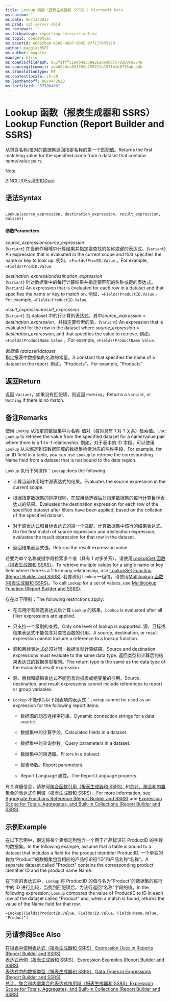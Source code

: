 ```yaml
---
title: Lookup 函数（报表生成器和 SSRS）| Microsoft Docs
ms.custom: ''
ms.date: 06/13/2017
ms.prod: sql-server-2014
ms.reviewer: ''
ms.technology: reporting-services-native
ms.topic: conceptual
ms.assetid: e60e5bab-b286-4897-9685-9ff12703517d
author: maggiesMSFT
ms.author: maggies
manager: kfile
ms.openlocfilehash: 053fefff51e4b4e338e262664bd7570280c92540
ms.sourcegitcommit: ad4d92dce894592a259721a1571b1d8736abacdb
ms.translationtype: MT
ms.contentlocale: zh-CN
ms.lasthandoff: 08/04/2020
ms.locfileid: "87586408"
---
```

# <a name="lookup-function-report-builder-and-ssrs"></a><span data-ttu-id="2690f-102">Lookup 函数（报表生成器和 SSRS）</span><span class="sxs-lookup"><span data-stu-id="2690f-102">Lookup Function (Report Builder and SSRS)</span></span>
  <span data-ttu-id="2690f-103">从包含名称/值对的数据集返回指定名称的第一个匹配值。</span><span class="sxs-lookup"><span data-stu-id="2690f-103">Returns the first matching value for the specified name from a dataset that contains name/value pairs.</span></span>  
  
> [!NOTE]  
>  [!INCLUDE[ssRBRDDup](../../includes/ssrbrddup-md.md)]  
  
## <a name="syntax"></a><span data-ttu-id="2690f-104">语法</span><span class="sxs-lookup"><span data-stu-id="2690f-104">Syntax</span></span>  
  
```  
  
Lookup(source_expression, destination_expression, result_expression, dataset)  
```  
  
#### <a name="parameters"></a><span data-ttu-id="2690f-105">参数</span><span class="sxs-lookup"><span data-stu-id="2690f-105">Parameters</span></span>  
 <span data-ttu-id="2690f-106">*source_expression*</span><span class="sxs-lookup"><span data-stu-id="2690f-106">*source_expression*</span></span>  
 <span data-ttu-id="2690f-107">(`Variant`) 在当前作用域中计算结果并指定要查找的名称或键的表达式。</span><span class="sxs-lookup"><span data-stu-id="2690f-107">(`Variant`) An expression that is evaluated in the current scope and that specifies the name or key to look up.</span></span> <span data-ttu-id="2690f-108">例如，`=Fields!ProdID.Value` 。</span><span class="sxs-lookup"><span data-stu-id="2690f-108">For example, `=Fields!ProdID.Value`.</span></span>  
  
 <span data-ttu-id="2690f-109">*destination_expression*</span><span class="sxs-lookup"><span data-stu-id="2690f-109">*destination_expression*</span></span>  
 <span data-ttu-id="2690f-110">(`Variant`) 针对数据集中的每行计算结果并指定要匹配的名称或键的表达式。</span><span class="sxs-lookup"><span data-stu-id="2690f-110">(`Variant`) An expression that is evaluated for each row in a dataset and that specifies the name or key to match on.</span></span> <span data-ttu-id="2690f-111">例如，`=Fields!ProductID.Value` 。</span><span class="sxs-lookup"><span data-stu-id="2690f-111">For example, `=Fields!ProductID.Value`.</span></span>  
  
 <span data-ttu-id="2690f-112">*result_expression*</span><span class="sxs-lookup"><span data-stu-id="2690f-112">*result_expression*</span></span>  
 <span data-ttu-id="2690f-113"> (`Variant`) 为 dataset 中的行计算的表达式，其中*source_expression*  =  *destination_expression*，并指定要检索的值。</span><span class="sxs-lookup"><span data-stu-id="2690f-113">(`Variant`) An expression that is evaluated for the row in the dataset where *source_expression* = *destination_expression*, and that specifies the value to retrieve.</span></span> <span data-ttu-id="2690f-114">例如，`=Fields!ProductName.Value` 。</span><span class="sxs-lookup"><span data-stu-id="2690f-114">For example, `=Fields!ProductName.Value`.</span></span>  
  
 <span data-ttu-id="2690f-115">*数据集 (dataset)*</span><span class="sxs-lookup"><span data-stu-id="2690f-115">*dataset*</span></span>  
 <span data-ttu-id="2690f-116">指定报表中数据集的名称的常量。</span><span class="sxs-lookup"><span data-stu-id="2690f-116">A constant that specifies the name of a dataset in the report.</span></span> <span data-ttu-id="2690f-117">例如，“Products”。</span><span class="sxs-lookup"><span data-stu-id="2690f-117">For example, "Products".</span></span>  
  
## <a name="return"></a><span data-ttu-id="2690f-118">返回</span><span class="sxs-lookup"><span data-stu-id="2690f-118">Return</span></span>  
 <span data-ttu-id="2690f-119">返回 `Variant`，如果没有匹配项，则返回 `Nothing`。</span><span class="sxs-lookup"><span data-stu-id="2690f-119">Returns a `Variant`, or `Nothing` if there is no match.</span></span>  
  
## <a name="remarks"></a><span data-ttu-id="2690f-120">备注</span><span class="sxs-lookup"><span data-stu-id="2690f-120">Remarks</span></span>  
 <span data-ttu-id="2690f-121">使用 `Lookup` 从指定的数据集中为名称-值对（每对具有 1 对 1 关系）检索值。</span><span class="sxs-lookup"><span data-stu-id="2690f-121">Use `Lookup` to retrieve the value from the specified dataset for a name/value pair where there is a 1-to-1 relationship.</span></span> <span data-ttu-id="2690f-122">例如，对于表中的 ID 字段，可以使用 `Lookup` 从未绑定到该数据区域的数据集检索对应的名称字段。</span><span class="sxs-lookup"><span data-stu-id="2690f-122">For example, for an ID field in a table, you can use `Lookup` to retrieve the corresponding Name field from a dataset that is not bound to the data region.</span></span>  
  
 <span data-ttu-id="2690f-123">`Lookup` 执行下列操作：</span><span class="sxs-lookup"><span data-stu-id="2690f-123">`Lookup` does the following:</span></span>  
  
-   <span data-ttu-id="2690f-124">计算当前作用域中源表达式的结果。</span><span class="sxs-lookup"><span data-stu-id="2690f-124">Evaluates the source expression in the current scope.</span></span>  
  
-   <span data-ttu-id="2690f-125">根据指定数据集的排序规则，在应用筛选器后对指定数据集的每行计算目标表达式的结果。</span><span class="sxs-lookup"><span data-stu-id="2690f-125">Evaluates the destination expression for each row of the specified dataset after filters have been applied, based on the collation of the specified dataset.</span></span>  
  
-   <span data-ttu-id="2690f-126">对于源表达式和目标表达式的第一个匹配，计算数据集中该行的结果表达式。</span><span class="sxs-lookup"><span data-stu-id="2690f-126">On the first match of source expression and destination expression, evaluates the result expression for that row in the dataset.</span></span>  
  
-   <span data-ttu-id="2690f-127">返回结果表达式值。</span><span class="sxs-lookup"><span data-stu-id="2690f-127">Returns the result expression value.</span></span>  
  
 <span data-ttu-id="2690f-128">若要为单个名称或键字段检索多个值（具有 1 对多关系），请使用[LookupSet 函数（报表生成器和 SSRS）](report-builder-functions-lookupset-function.md)。</span><span class="sxs-lookup"><span data-stu-id="2690f-128">To retrieve multiple values for a single name or key field where there is a 1-to-many relationship, use [LookupSet Function &#40;Report Builder and SSRS&#41;](report-builder-functions-lookupset-function.md).</span></span> <span data-ttu-id="2690f-129">若要调用 `Lookup` 一组值，请使用[Multilookup 函数 &#40;报表生成器和 SSRS&#41;](report-builder-functions-lookup-function.md)。</span><span class="sxs-lookup"><span data-stu-id="2690f-129">To call `Lookup` for a set of values, use [Multilookup Function &#40;Report Builder and SSRS&#41;](report-builder-functions-lookup-function.md).</span></span>  
  
 <span data-ttu-id="2690f-130">存在以下限制：</span><span class="sxs-lookup"><span data-stu-id="2690f-130">The following restrictions apply:</span></span>  
  
-   <span data-ttu-id="2690f-131">在应用所有筛选表达式后计算 `Lookup` 的结果。</span><span class="sxs-lookup"><span data-stu-id="2690f-131">`Lookup` is evaluated after all filter expressions are applied.</span></span>  
  
-   <span data-ttu-id="2690f-132">只支持一个级别的查找。</span><span class="sxs-lookup"><span data-stu-id="2690f-132">Only one level of lookup is supported.</span></span> <span data-ttu-id="2690f-133">源、目标或结果表达式不能包含对查找函数的引用。</span><span class="sxs-lookup"><span data-stu-id="2690f-133">A source, destination, or result expression cannot include a reference to a lookup function.</span></span>  
  
-   <span data-ttu-id="2690f-134">源和目标表达式必须对同一数据类型计算结果。</span><span class="sxs-lookup"><span data-stu-id="2690f-134">Source and destination expressions must evaluate to the same data type.</span></span> <span data-ttu-id="2690f-135">返回类型和计算后的结果表达式的数据类型相同。</span><span class="sxs-lookup"><span data-stu-id="2690f-135">The return type is the same as the data type of the evaluated result expression.</span></span>  
  
-   <span data-ttu-id="2690f-136">源、目标和结果表达式不能包含对报表或组变量的引用。</span><span class="sxs-lookup"><span data-stu-id="2690f-136">Source, destination, and result expressions cannot include references to report or group variables.</span></span>  
  
-   <span data-ttu-id="2690f-137">`Lookup` 不能作为以下报表项的表达式：</span><span class="sxs-lookup"><span data-stu-id="2690f-137">`Lookup` cannot be used as an expression for the following report items:</span></span>  
  
    -   <span data-ttu-id="2690f-138">数据源的动态连接字符串。</span><span class="sxs-lookup"><span data-stu-id="2690f-138">Dynamic connection strings for a data source.</span></span>  
  
    -   <span data-ttu-id="2690f-139">数据集中的计算字段。</span><span class="sxs-lookup"><span data-stu-id="2690f-139">Calculated fields in a dataset.</span></span>  
  
    -   <span data-ttu-id="2690f-140">数据集中的查询参数。</span><span class="sxs-lookup"><span data-stu-id="2690f-140">Query parameters in a dataset.</span></span>  
  
    -   <span data-ttu-id="2690f-141">数据集中的筛选器。</span><span class="sxs-lookup"><span data-stu-id="2690f-141">Filters in a dataset.</span></span>  
  
    -   <span data-ttu-id="2690f-142">报表参数。</span><span class="sxs-lookup"><span data-stu-id="2690f-142">Report parameters.</span></span>  
  
    -   <span data-ttu-id="2690f-143">Report.Language 属性。</span><span class="sxs-lookup"><span data-stu-id="2690f-143">The Report.Language property.</span></span>  
  
 <span data-ttu-id="2690f-144">有关详细信息，请参阅[聚合函数引用（报表生成器和 SSRS）](report-builder-functions-aggregate-functions-reference.md)和[总计、聚合和内置集合的表达式作用域（报表生成器和 SSRS）](expression-scope-for-totals-aggregates-and-built-in-collections.md)。</span><span class="sxs-lookup"><span data-stu-id="2690f-144">For more information, see [Aggregate Functions Reference &#40;Report Builder and SSRS&#41;](report-builder-functions-aggregate-functions-reference.md) and [Expression Scope for Totals, Aggregates, and Built-in Collections &#40;Report Builder and SSRS&#41;](expression-scope-for-totals-aggregates-and-built-in-collections.md).</span></span>  
  
## <a name="example"></a><span data-ttu-id="2690f-145">示例</span><span class="sxs-lookup"><span data-stu-id="2690f-145">Example</span></span>  
 <span data-ttu-id="2690f-146">在以下示例中，假定将某个表绑定到包含一个用于产品标识符 ProductID 的字段的数据集。</span><span class="sxs-lookup"><span data-stu-id="2690f-146">In the following example, assume that a table is bound to a dataset that includes a field for the product identifier ProductID.</span></span> <span data-ttu-id="2690f-147">一个单独的称为“Product”的数据集包含相应的产品标识符“ID”和产品名称“名称”。</span><span class="sxs-lookup"><span data-stu-id="2690f-147">A separate dataset called "Product" contains the corresponding product identifier ID and the product name Name.</span></span>  
  
 <span data-ttu-id="2690f-148">在下面的表达式中，`Lookup` 将 ProductID 的值与名为“Product”的数据集的每行中的 ID 进行比较，当找到匹配项后，为该行返回“名称”字段的值。</span><span class="sxs-lookup"><span data-stu-id="2690f-148">In the following expression, `Lookup` compares the value of ProductID to ID in each row of the dataset called "Product" and, when a match is found, returns the value of the Name field for that row.</span></span>  
  
```  
=Lookup(Fields!ProductID.Value, Fields!ID.Value, Fields!Name.Value, "Product")  
```  
  
## <a name="see-also"></a><span data-ttu-id="2690f-149">另请参阅</span><span class="sxs-lookup"><span data-stu-id="2690f-149">See Also</span></span>  
 <span data-ttu-id="2690f-150">[在报表中使用表达式（报表生成器和 SSRS）](expression-uses-in-reports-report-builder-and-ssrs.md) </span><span class="sxs-lookup"><span data-stu-id="2690f-150">[Expression Uses in Reports &#40;Report Builder and SSRS&#41;](expression-uses-in-reports-report-builder-and-ssrs.md) </span></span>  
 <span data-ttu-id="2690f-151">[表达式示例（报表生成器和 SSRS）](expression-examples-report-builder-and-ssrs.md) </span><span class="sxs-lookup"><span data-stu-id="2690f-151">[Expression Examples &#40;Report Builder and SSRS&#41;](expression-examples-report-builder-and-ssrs.md) </span></span>  
 <span data-ttu-id="2690f-152">[表达式中的数据类型（报表生成器和 SSRS）](expressions-report-builder-and-ssrs.md) </span><span class="sxs-lookup"><span data-stu-id="2690f-152">[Data Types in Expressions &#40;Report Builder and SSRS&#41;](expressions-report-builder-and-ssrs.md) </span></span>  
 [<span data-ttu-id="2690f-153">总计、聚合和内置集合的表达式作用域（报表生成器和 SSRS）</span><span class="sxs-lookup"><span data-stu-id="2690f-153">Expression Scope for Totals, Aggregates, and Built-in Collections &#40;Report Builder and SSRS&#41;</span></span>](expression-scope-for-totals-aggregates-and-built-in-collections.md)  
  
  
